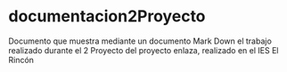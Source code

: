 # documentacion2Proyecto
Documento que muestra mediante un documento Mark Down el trabajo realizado durante el 2 Proyecto del proyecto enlaza, realizado en el IES El Rincón
